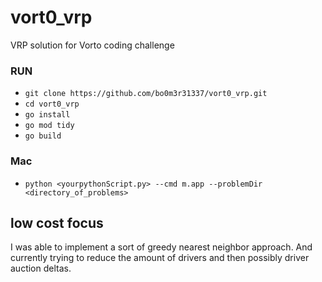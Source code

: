 # vort0_vrp
VRP solution for Vorto coding challenge

### RUN
* `git clone https://github.com/bo0m3r31337/vort0_vrp.git`
* `cd vort0_vrp`
* `go install`
* `go mod tidy`
* `go build`
### Mac
* `python <yourpythonScript.py> --cmd m.app --problemDir <directory_of_problems>`

## low cost focus
I was able to implement a sort of greedy nearest neighbor approach. And currently trying to reduce the amount of drivers and then possibly driver auction deltas.


